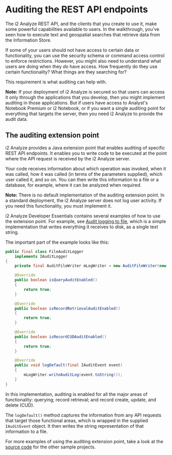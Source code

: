 # Auditing the REST API endpoints

The i2 Analyze REST API, and the clients that you create to use it, make some powerful capabilities available to users.
In the walkthrough, you've seen how to execute text and geospatial searches that retrieve data from the Information Store.

If some of your users should not have access to certain data or functionality, you can use the security schema or command access control to enforce restrictions.
However, you might also need to understand what users are doing when they _do_ have access.
How frequently do they use certain functionality? What things are they searching for?

This requirement is what auditing can help with.

**Note:** If your deployment of i2 Analyze is secured so that users can access it only through the applications that you develop, then you might implement auditing in those applications.
But if users have access to Analyst's Notebook Premium or i2 Notebook, or if you want a single auditing point for everything that targets the server, then you need i2 Analyze to provide the audit data.

## The auditing extension point

i2 Analyze provides a Java extension point that enables auditing of specific REST API endpoints.
It enables you to write code to be executed at the point where the API request is received by the i2 Analyze server.

Your code receives information about which operation was invoked, when it was called, how it was called (in terms of the parameters supplied), which user called it, and so on.
You can then write this information to a file or a database, for example, where it can be analyzed when required.

**Note:** There is no default implementation of the auditing extension point.
In a standard deployment, the i2 Analyze server does not log user activity.
If you need this functionality, you must implement it.

i2 Analyze Developer Essentials contains several examples of how to use the extension point.
For example, see [Audit logging to file](../java-api/Configuring-the-audit-logging-to-file-example-project.md), which is a simple implementation that writes everything it receives to disk, as a single text string.

The important part of the example looks like this:

```java
public final class FileAuditLogger
    implements IAuditLogger
{
    private final AuditFileWriter mLogWriter = new AuditFileWriter(new FileConfiguration("FileAudit.properties"));

    @Override
    public boolean isQueryAuditEnabled()
    {
        return true;
    }

    @Override
    public boolean isRecordRetrievalAuditEnabled()
    {
        return true;
    }

    @Override
    public boolean isRecordCUDAuditEnabled()
    {
        return true;
    }

    @Override
    public void logDefault(final IAuditEvent event)
    {
        mLogWriter.writeAuditLog(event.toString());
    }
}
```

In this implementation, auditing is enabled for all the major areas of functionality: querying; record retrieval; and record create, update, and delete (CUD).

The `logDefault()` method captures the information from any API requests that target those functional areas, which is wrapped in the supplied `IAuditEvent` object. It then writes the string representation of that information to a file.

For more examples of using the auditing extension point, take a look at the [source code](/developer-essentials/SDK/java-api-projects) for the other sample projects.
